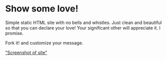 # Show some love!

Simple static HTML site with no bells and whistles.
Just clean and beautiful so that you can declare your love!
Your significant other will appreciate it. I promise.

Fork it! and customize your message.

["Screenshot of site"]("https://github.com/misterGF/love/blob/master/images/screenshot.png")

